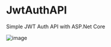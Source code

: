 # JwtAuthAPI

Simple JWT Auth API with ASP.Net Core
 
![image](https://user-images.githubusercontent.com/60742899/231108931-4fb8cb68-16ef-4264-91c6-aa5e729fab0b.png)
